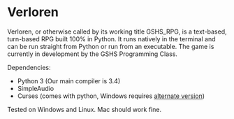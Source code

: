 # Verloren
Verloren, or otherwise called by its working title GSHS_RPG, is a text-based, turn-based RPG built 100% in Python. It runs natively in the terminal and can be run straight from Python or run from an executable. The game is currently in development by the GSHS Programming Class.

Dependencies:

* Python 3 (Our main compiler is 3.4)
* SimpleAudio
* Curses (comes with python, Windows requires [alternate version](http://www.lfd.uci.edu/~gohlke/pythonlibs/#curses))

Tested on Windows and Linux. Mac should work fine.
